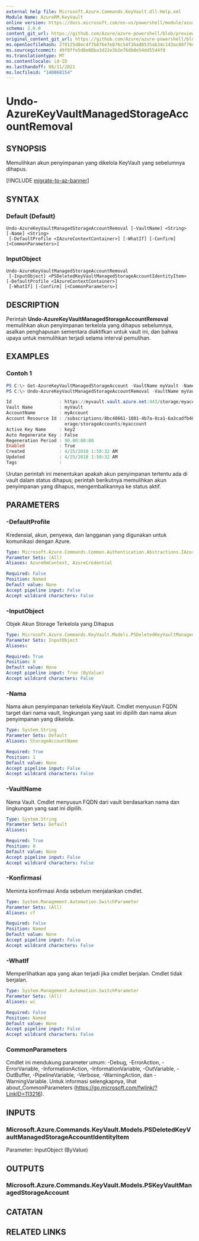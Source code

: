 ```yaml
---
external help file: Microsoft.Azure.Commands.KeyVault.dll-Help.xml
Module Name: AzureRM.KeyVault
online version: https://docs.microsoft.com/en-us/powershell/module/azurerm.keyvault/undo-azurekeyvaultmanagedstorageaccountremoval
schema: 2.0.0
content_git_url: https://github.com/Azure/azure-powershell/blob/preview/src/ResourceManager/KeyVault/Commands.KeyVault/help/Undo-AzureKeyVaultManagedStorageAccountRemoval.md
original_content_git_url: https://github.com/Azure/azure-powershell/blob/preview/src/ResourceManager/KeyVault/Commands.KeyVault/help/Undo-AzureKeyVaultManagedStorageAccountRemoval.md
ms.openlocfilehash: 279125d8ec4f7b876e7e876c54f16ad8535ab34c143ac88f79c0c01c97e4614b
ms.sourcegitcommit: 49f8ffe5d8e08ba3d22e3b2e76db0e54dd55d4f0
ms.translationtype: MT
ms.contentlocale: id-ID
ms.lasthandoff: 08/11/2021
ms.locfileid: "140868154"
---
```

# Undo-AzureKeyVaultManagedStorageAccountRemoval

## SYNOPSIS
Memulihkan akun penyimpanan yang dikelola KeyVault yang sebelumnya dihapus.

[!INCLUDE [migrate-to-az-banner](../../includes/migrate-to-az-banner.md)]

## SYNTAX

### Default (Default)
```
Undo-AzureKeyVaultManagedStorageAccountRemoval [-VaultName] <String> [-Name] <String>
 [-DefaultProfile <IAzureContextContainer>] [-WhatIf] [-Confirm] [<CommonParameters>]
```

### InputObject
```
Undo-AzureKeyVaultManagedStorageAccountRemoval
 [-InputObject] <PSDeletedKeyVaultManagedStorageAccountIdentityItem> [-DefaultProfile <IAzureContextContainer>]
 [-WhatIf] [-Confirm] [<CommonParameters>]
```

## DESCRIPTION
Perintah **Undo-AzureKeyVaultManagedStorageAccountRemoval** memulihkan akun penyimpanan terkelola yang dihapus sebelumnya, asalkan penghapusan sementara diaktifkan untuk vault ini, dan bahwa upaya untuk memulihkan terjadi selama interval pemulihan.

## EXAMPLES

### Contoh 1
```powershell
PS C:\> Get-AzureKeyVaultManagedStorageAccount -VaultName myVault -Name myAccount -InRemovedState
PS C:\> Undo-AzureKeyVaultManagedStorageAccountRemoval -VaultName myVault -Name myAccount

Id                  : https://myvault.vault.azure.net:443/storage/myaccount
Vault Name          : myVault
AccountName         : myAccount
Account Resource Id : /subscriptions/8bc48661-1801-4b7a-8ca1-6a3cadfb4870/resourceGroups/myrg/providers/Microsoft.St
                      orage/storageAccounts/myaccount
Active Key Name     : key2
Auto Regenerate Key : False
Regeneration Period : 90.00:00:00
Enabled             : True
Created             : 4/25/2018 1:50:32 AM
Updated             : 4/25/2018 1:50:32 AM
Tags                :
```

Urutan perintah ini menentukan apakah akun penyimpanan tertentu ada di vault dalam status dihapus; perintah berikutnya memulihkan akun penyimpanan yang dihapus, mengembalikannya ke status aktif.

## PARAMETERS

### -DefaultProfile
Kredensial, akun, penyewa, dan langganan yang digunakan untuk komunikasi dengan Azure.

```yaml
Type: Microsoft.Azure.Commands.Common.Authentication.Abstractions.IAzureContextContainer
Parameter Sets: (All)
Aliases: AzureRmContext, AzureCredential

Required: False
Position: Named
Default value: None
Accept pipeline input: False
Accept wildcard characters: False
```

### -InputObject
Objek Akun Storage Terkelola yang Dihapus

```yaml
Type: Microsoft.Azure.Commands.KeyVault.Models.PSDeletedKeyVaultManagedStorageAccountIdentityItem
Parameter Sets: InputObject
Aliases:

Required: True
Position: 0
Default value: None
Accept pipeline input: True (ByValue)
Accept wildcard characters: False
```

### -Nama
Nama akun penyimpanan terkelola KeyVault.
Cmdlet menyusun FQDN target dari nama vault, lingkungan yang saat ini dipilih dan nama akun penyimpanan yang dikelola.

```yaml
Type: System.String
Parameter Sets: Default
Aliases: StorageAccountName

Required: True
Position: 1
Default value: None
Accept pipeline input: False
Accept wildcard characters: False
```

### -VaultName
Nama Vault.
Cmdlet menyusun FQDN dari vault berdasarkan nama dan lingkungan yang saat ini dipilih.

```yaml
Type: System.String
Parameter Sets: Default
Aliases:

Required: True
Position: 0
Default value: None
Accept pipeline input: False
Accept wildcard characters: False
```

### -Konfirmasi
Meminta konfirmasi Anda sebelum menjalankan cmdlet.

```yaml
Type: System.Management.Automation.SwitchParameter
Parameter Sets: (All)
Aliases: cf

Required: False
Position: Named
Default value: None
Accept pipeline input: False
Accept wildcard characters: False
```

### -WhatIf
Memperlihatkan apa yang akan terjadi jika cmdlet berjalan.
Cmdlet tidak berjalan.

```yaml
Type: System.Management.Automation.SwitchParameter
Parameter Sets: (All)
Aliases: wi

Required: False
Position: Named
Default value: None
Accept pipeline input: False
Accept wildcard characters: False
```

### CommonParameters
Cmdlet ini mendukung parameter umum: -Debug, -ErrorAction, -ErrorVariable, -InformationAction, -InformationVariable, -OutVariable, -OutBuffer, -PipelineVariable, -Verbose, -WarningAction, dan -WarningVariable. Untuk informasi selengkapnya, lihat about_CommonParameters (https://go.microsoft.com/fwlink/?LinkID=113216).

## INPUTS

### Microsoft.Azure.Commands.KeyVault.Models.PSDeletedKeyVaultManagedStorageAccountIdentityItem
Parameter: InputObject (ByValue)

## OUTPUTS

### Microsoft.Azure.Commands.KeyVault.Models.PSKeyVaultManagedStorageAccount

## CATATAN

## RELATED LINKS
